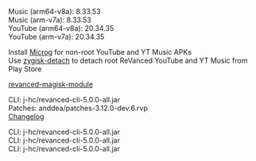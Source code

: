 Music (arm64-v8a): 8.33.53  
Music (arm-v7a): 8.33.53  
YouTube (arm64-v8a): 20.34.35  
YouTube (arm-v7a): 20.34.35  

Install [Microg](https://github.com/ReVanced/GmsCore/releases) for non-root YouTube and YT Music APKs  
Use [zygisk-detach](https://github.com/j-hc/zygisk-detach) to detach root ReVanced YouTube and YT Music from Play Store  

[revanced-magisk-module](https://github.com/j-hc/revanced-magisk-module)
  
CLI: j-hc/revanced-cli-5.0.0-all.jar  
Patches: anddea/patches-3.12.0-dev.6.rvp  
[Changelog](https://github.com/anddea/revanced-patches/releases/tag/v3.12.0-dev.6)

CLI: j-hc/revanced-cli-5.0.0-all.jar  
CLI: j-hc/revanced-cli-5.0.0-all.jar  
CLI: j-hc/revanced-cli-5.0.0-all.jar    
